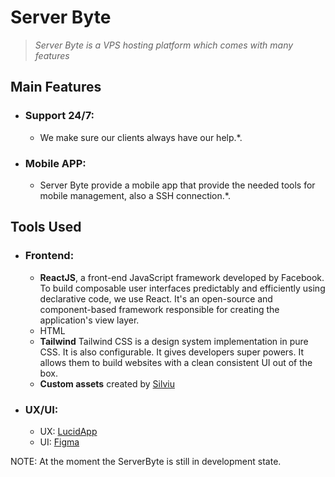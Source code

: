 # Server Byte
>   _Server Byte is a VPS hosting platform which comes with many features_

## Main Features

* ### Support 24/7:
    * We make sure our clients always have our help.*.
      
* ### Mobile APP:
    * Server Byte provide a mobile app that provide the needed tools for mobile management, also a SSH connection.*.

## Tools Used

* ### Frontend:
    * **ReactJS**, a front-end JavaScript framework developed by Facebook. To build composable user interfaces predictably and efficiently using declarative code, we use React. It's an open-source and component-based framework responsible for creating the application's view layer.
    * HTML
    * **Tailwind** Tailwind CSS is a design system implementation in pure CSS. It is also configurable. It gives developers super powers. It allows them to build websites with a clean consistent UI out of the box.
    * **Custom assets** created by [Silviu](https://github.com/SilviuPe) 

* ### UX/UI: 
    * UX: [LucidApp](https://www.lucid.app/)
    * UI: [Figma](https://www.figma.com/)

NOTE: At the moment the ServerByte is still in development state.
